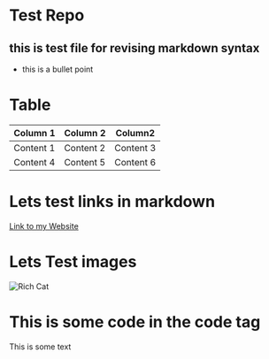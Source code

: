 # Test Repo
## this is test file for revising markdown syntax

* this is a bullet point

# Table

| Column 1 | Column 2 | Column2 |
| -------- |--------- |-------- |
| Content 1| Content 2 | Content 3 |
| Content 4| Content 5 | Content 6 |

# Lets test links in markdown

[Link to my Website](https://akshayshipurkar.com)

# Lets Test images
![Rich Cat](http://i.imgur.com/4AiXzf8.jpg) 

# This is some code in the code tag

><html>
<title>Hello World</title>
<body> This is some text </body>
<html>

